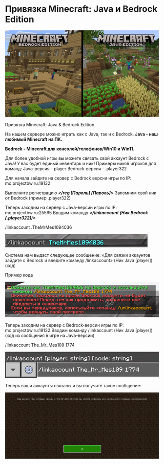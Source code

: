 # Привязка Minecraft: Java и Bedrock Edition

![Bedrock mc](/images/bedrock/pre.png)

Привязка Minecraft: Java & Bedrock Edition

На нашем сервере можно играть как с Java, так и с Bedrock.
**Java - наш любимый Minecraft на ПК.**

**Bedrock - Minecraft для консолей/телефонов/Win10 и Win11.**

Для более удобной игры вы можете связать свой аккаунт Bedrock с Java!
У вас будет единый инвентарь и ник!
Примеры ников игроков для команд:
Java-версия - player
Bedrock-версия - .player322

Для начала зайдите на сервер с Bedrock версии игры по IP: mc.projectbw.ru:19132

Выполните регистрацию ***</reg [Пароль] [Пароль]>***
Запомним свой ник от Bedrock (пример .player322)

Теперь заходим на сервер с Java-версии игры по IP: mc.projectbw.ru:25565
Вводим команду ***</linkaccount (Ник Bedrock [.player322])>***

/linkaccount .TheMrMes1094036

![Bedrock mc1](/images/bedrock/mc1.jpg)

Система нам выдаст следующее сообщение: «Для связки аккаунтов зайдите с Bedrock и введите команду /linkaccount» (Ник Java [player]) (код)

Пример кода

![Bedrock mc2](/images/bedrock/mc2.jpg)

Теперь заходим на сервер с Bedrock-версии игры по IP: mc.projectbw.ru:19132 Вводим команду /linkaccount (Ник Java [player]) (код из сообщения в игре на Java-версии)

/linkaccount The_Mr_Mes109 1774

![Bedrock mc3](/images/bedrock/mc3.jpg)

Теперь ваши аккаунты связаны и вы получите такое сообщение:

![Bedrock mc4](/images/bedrock/mc4.jpg)
